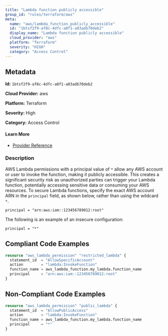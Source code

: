 ```yaml
---
title: "Lambda function publicly accessible"
group_id: "rules/terraform/aws"
meta:
  name: "aws/lambda_function_publicly_accessible"
  id: "1btsf2f9-af8c-4dfc-a0f1-a03adb70deb2"
  display_name: "Lambda function publicly accessible"
  cloud_provider: "aws"
  platform: "Terraform"
  severity: "HIGH"
  category: "Access Control"
---
```

## Metadata

**Id:** `1btsf2f9-af8c-4dfc-a0f1-a03adb70deb2`

**Cloud Provider:** aws

**Platform:** Terraform

**Severity:** High

**Category:** Access Control

#### Learn More

 - [Provider Reference](https://registry.terraform.io/providers/hashicorp/aws/latest/docs/resources/lambda_function)

### Description

 AWS Lambda permissions with a principal value of `*` allow any AWS account or user to invoke the function, making it publicly accessible. This creates a significant security risk as unauthorized parties can trigger your Lambda function, potentially accessing sensitive data or consuming your AWS resources. To secure Lambda functions, specify the exact AWS account ARN in the `principal` field, as shown below, rather than using the wildcard `*`. 
```
principal = "arn:aws:iam::123456789012:root"
```
The following is an example of an insecure configuration:
```
principal = "*"
```


## Compliant Code Examples
```terraform
resource "aws_lambda_permission" "restricted_lambda" {
  statement_id  = "AllowSpecificAccount"
  action        = "lambda:InvokeFunction"
  function_name = aws_lambda_function.my_lambda.function_name
  principal     = "arn:aws:iam::123456789012:root"
}

```
## Non-Compliant Code Examples
```terraform
resource "aws_lambda_permission" "public_lambda" {
  statement_id  = "AllowPublicAccess"
  action        = "lambda:InvokeFunction"
  function_name = aws_lambda_function.my_lambda.function_name
  principal     = "*"
}

```